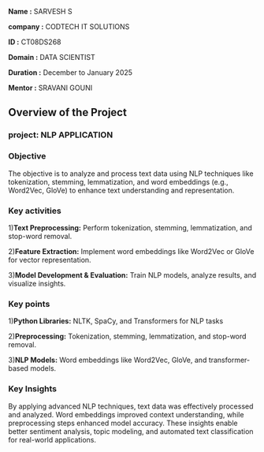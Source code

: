 **Name :** SARVESH S

**company :** CODTECH IT SOLUTIONS

**ID :** CT08DS268

**Domain :** DATA SCIENTIST

**Duration :** December to January 2025

**Mentor :** SRAVANI GOUNI

## Overview of the Project

### project: NLP APPLICATION

### Objective 
The objective is to analyze and process text data using NLP techniques like tokenization, stemming, lemmatization, and word embeddings (e.g., Word2Vec, GloVe) to enhance text understanding and representation.

### Key activities
1)**Text Preprocessing:** Perform tokenization, stemming, lemmatization, and stop-word removal.

2)**Feature Extraction:** Implement word embeddings like Word2Vec or GloVe for vector representation.

3)**Model Development & Evaluation:** Train NLP models, analyze results, and visualize insights.

### Key points
1)**Python Libraries:** NLTK, SpaCy, and Transformers for NLP tasks

2)**Preprocessing:** Tokenization, stemming, lemmatization, and stop-word removal.

3)**NLP Models:** Word embeddings like Word2Vec, GloVe, and transformer-based models.



### Key Insights
By applying advanced NLP techniques, text data was effectively processed and analyzed. Word embeddings improved context understanding, while preprocessing steps enhanced model accuracy. These insights enable better sentiment analysis, topic modeling, and automated text classification for real-world applications.








